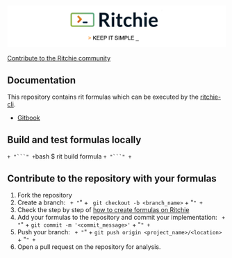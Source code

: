 <img class="special-img-class" src="/docs/img/ritchie-banner.png" />

[Contribute to the Ritchie community](https://github.com/ZupIT/ritchie-formulas/blob/master/CONTRIBUTING.md)

## Documentation

This repository contains rit formulas which can be executed by the [ritchie-cli](https://github.com/ZupIT/ritchie-cli).

- [Gitbook](https://docs.ritchiecli.io)

## Build and test formulas locally

` + "```" + `bash
$ rit build formula
` + "```" + `

## Contribute to the repository with your formulas

1. Fork the repository
2. Create a branch: ` + "`" + ` git checkout -b <branch_name>` + "`" + `
3. Check the step by step of [how to create formulas on Ritchie](https://docs.ritchiecli.io/getting-started/creating-formulas)
4. Add your formulas to the repository and commit your implementation: ` + "`" + `git commit -m '<commit_message>'` + "`" + `
5. Push your branch: ` + "`" + `git push origin <project_name>/<location>` + "`" + `
6. Open a pull request on the repository for analysis.